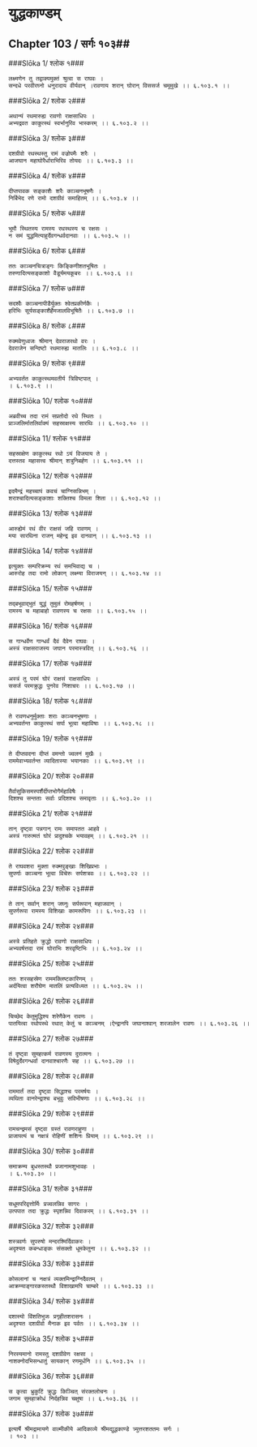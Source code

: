 युद्धकाण्डम्
===============================


## Chapter 103  / सर्गः १०३##


###Slōka 1/ श्लोक १###


    लक्ष्मणेन तु तद्वाक्यमुक्तं श्रुत्वा स राघवः ।
    सन्दधे परवीरघ्नो धनुरादाय वीर्यवान् ।रावणाय शरान् घोरान् विससर्ज चमूमुखे ।। ६.१०३.१ ।।


###Slōka 2/ श्लोक २###


    अथान्यं रथमारुह्य रावणो राक्षसाधिपः ।
    अभ्यद्रवत काकुत्स्थं स्वर्भानुरिव भास्करम् ।। ६.१०३.२ ।।


###Slōka 3/ श्लोक ३###


    दशग्रीवो रथस्थस्तु रामं वज्रोपमैः शरैः ।
    आजघान महाघोरैर्धाराभिरिव तोयदः ।। ६.१०३.३ ।।


###Slōka 4/ श्लोक ४###


    दीप्तपावक सङ्काशैः शरैः काञ्चनभूषणैः ।
    निर्बिभेद रणे रामो दशग्रीवं समाहितम् ।। ६.१०३.४ ।।


###Slōka 5/ श्लोक ५###


    भूमौ स्थितस्य रामस्य रथस्थस्य च रक्षसः ।
    न समं युद्धमित्याहुर्देवगन्धर्वदानवाः ।। ६.१०३.५ ।।


###Slōka 6/ श्लोक ६###


    ततः काञ्चनचित्राङ्गः किङ्किणीशतभूषितः ।
    तरुणादित्यसङ्काशो वैडूर्यमयकूबरः ।। ६.१०३.६ ।।


###Slōka 7/ श्लोक ७###


    सदश्वैः काञ्चनापीडैर्युक्तः श्वेतप्रकीर्णकैः ।
    हरिभिः सूर्यसङ्काशैर्हेमजालविभूषितैः ।। ६.१०३.७ ।।


###Slōka 8/ श्लोक ८###


    रुक्मवेणुध्वजः श्रीमान् देवराजरथो वरः ।
    देवराजेन सन्दिष्टो रथमारुह्य मातलिः ।। ६.१०३.८ ।।


###Slōka 9/ श्लोक ९###


    अभ्यवर्तत काकुत्स्थमवतीर्य त्रिविष्टपात् ।
    । ६.१०३.९ ।।


###Slōka 10/ श्लोक १०###


    अब्रवीच्च तदा रामं सप्रतोदो रथे स्थितः ।
    प्राञ्जलिर्मातलिर्वाक्यं सहस्राक्षस्य सारथिः ।। ६.१०३.१० ।।


###Slōka 11/ श्लोक ११###


    सहस्राक्षेण काकुत्स्थ रथो ऽयं विजयाय ते ।
    दत्तस्तव महासत्त्व श्रीमान् शत्रुनिबर्हण ।। ६.१०३.११ ।।


###Slōka 12/ श्लोक १२###


    इदमैन्द्रं महच्चापं कवचं चाग्निसन्निभम् ।
    शराश्चादित्यसङ्काशाः शक्तिश्च विमला शिता ।। ६.१०३.१२ ।।


###Slōka 13/ श्लोक १३###


    आरुह्येमं रथं वीर राक्षसं जहि रावणम् ।
    मया सारथिना राजन् महेन्द्र इव दानवान् ।। ६.१०३.१३ ।।


###Slōka 14/ श्लोक १४###


    इत्युक्तः सम्परिक्रम्य रथं समभिवाद्य च ।
    आरुरोह तदा रामो लोकान् लक्ष्म्या विराजयन् ।। ६.१०३.१४ ।।


###Slōka 15/ श्लोक १५###


    तद्बभूवाद्भुतं युद्धं तुमुलं रोमहर्षणम् ।
    रामस्य च महाबाहो रावणस्य च रक्षसः ।। ६.१०३.१५ ।।


###Slōka 16/ श्लोक १६###


    स गान्धर्वेण गान्धर्वं दैवं दैवेन राघवः ।
    अस्त्रं राक्षसराजस्य जघान परमास्त्रवित् ।। ६.१०३.१६ ।।


###Slōka 17/ श्लोक १७###


    अस्त्रं तु परमं घोरं राक्षसं राक्षसाधिपः ।
    ससर्ज परमक्रुद्धः पुनरेव निशाचरः ।। ६.१०३.१७ ।।


###Slōka 18/ श्लोक १८###


    ते रावणधनुर्मुक्ताः शराः काञ्चनभूषणाः ।
    अभ्यवर्तन्त काकुत्स्थं सर्पा भूत्वा महाविषाः ।। ६.१०३.१८ ।।


###Slōka 19/ श्लोक १९###


    ते दीप्तवदना दीप्तं वमन्तो ज्वलनं मुखैः ।
    राममेवाभ्यवर्तन्त व्यादितास्या भयानकाः ।। ६.१०३.१९ ।।


###Slōka 20/ श्लोक २०###


    तैर्वासुकिसमस्पर्शैर्दीप्तभोगैर्महाविषैः ।
    दिशश्च सन्तताः सर्वाः प्रदिशश्च समावृताः ।। ६.१०३.२० ।।


###Slōka 21/ श्लोक २१###


    तान् दृष्ट्वा पन्नगान् रामः समापतत आहवे ।
    अस्त्रं गारुत्मतं घोरं प्रादुश्चके भयावहम् ।। ६.१०३.२१ ।।


###Slōka 22/ श्लोक २२###


    ते राघवशरा मुक्ता रुक्मपुङ्खाः शिखिप्रभाः ।
    सुपर्णाः काञ्चना भूत्वा विचेरुः सर्पशत्रवः ।। ६.१०३.२२ ।।


###Slōka 23/ श्लोक २३###


    ते तान् सर्वान् शरान् जघ्नुः सर्परूपान् महाजवान् ।
    सुपर्णरूपा रामस्य विशिखाः कामरूपिणः ।। ६.१०३.२३ ।।


###Slōka 24/ श्लोक २४###


    अस्त्रे प्रतिहते क्रुद्धो रावणो राक्षसाधिपः ।
    अभ्यवर्षत्तदा रामं घोराभिः शरवृष्टिभिः ।। ६.१०३.२४ ।।


###Slōka 25/ श्लोक २५###


    ततः शरसहस्रेण राममक्लिष्टकारिणम् ।
    अर्दयित्वा शरौघेण मातलिं प्रत्यविध्यत ।। ६.१०३.२५ ।।


###Slōka 26/ श्लोक २६###


    चिच्छेद केतुमुद्धिश्य शरेणैकेन रावणः ।
    पातयित्वा रथोपस्थे रथात् केतुं च काञ्चनम् ।ऐन्द्रानपि जघानाश्वान् शरजालेन रावणः ।। ६.१०३.२६ ।।


###Slōka 27/ श्लोक २७###


    तं दृष्ट्वा सुमहत्कर्म रावणस्य दुरात्मनः ।
    विषेदुर्देवगन्धर्वा दानवाश्चारणैः सह ।। ६.१०३.२७ ।।


###Slōka 28/ श्लोक २८###


    राममार्तं तदा दृष्ट्वा सिद्धाश्च परमर्षयः ।
    व्यथिता वानरेन्द्राश्च बभूवुः सविभीषणाः ।। ६.१०३.२८ ।।


###Slōka 29/ श्लोक २९###


    रामचन्द्रमसं दृष्ट्वा ग्रस्तं रावणराहुणा ।
    प्राजापत्यं च नक्षत्रं रोहिणीं शशिनः प्रियाम् ।। ६.१०३.२९ ।।


###Slōka 30/ श्लोक ३०###


    समाक्रम्य बुधस्तस्थौ प्रजानामशुभावहः ।
    । ६.१०३.३० ।।


###Slōka 31/ श्लोक ३१###


    सधूमपरिवृत्तोर्मिः प्रज्वलन्निव सागरः ।
    उत्पपात तदा क्रुद्धः स्पृशन्निव दिवाकरम् ।। ६.१०३.३१ ।।


###Slōka 32/ श्लोक ३२###


    शस्त्रवर्णः सुपरुषो मन्दरश्मिर्दिवाकरः ।
    अदृश्यत कबन्धाङ्कः संसक्तो धूमकेतुना ।। ६.१०३.३२ ।।


###Slōka 33/ श्लोक ३३###


    कोसलानां च नक्षत्रं व्यक्तमिन्द्राग्निदैवतम् ।
    आक्रम्याङ्गारकस्तस्थौ विशाखामपि चाम्बरे ।। ६.१०३.३३ ।।


###Slōka 34/ श्लोक ३४###


    दशास्यो विंशतिभुजः प्रगृहीतशरासनः ।
    अदृश्यत दशग्रीवो मैनाक इव पर्वतः ।। ६.१०३.३४ ।।


###Slōka 35/ श्लोक ३५###


    निरस्यमानो रामस्तु दशग्रीवेण रक्षसा ।
    नाशक्नोदभिसन्धातुं सायकान् रणमूर्धनि ।। ६.१०३.३५ ।।


###Slōka 36/ श्लोक ३६###


    स कृत्वा भ्रुकुटिं क्रुद्धः किञ्चित् संरक्तलोचनः ।
    जगाम सुमहाक्रोधं निर्दहन्निव चक्षुषा ।। ६.१०३.३६ ।।


###Slōka 37/ श्लोक ३७###


    इत्यार्षे श्रीमद्रामायणे वाल्मीकीये आदिकाव्ये श्रीमद्युद्धकाण्डे त्र्युत्तरशततमः सर्गः ।
    । १०३ ।।


